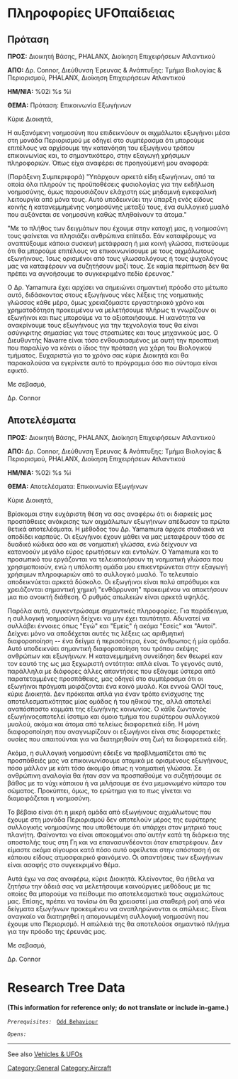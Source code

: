 # Πληροφορίες UFOπαίδειας

## Πρόταση

**ΠΡΟΣ:** Διοικητή Βάσης, PHALANX, Διοίκηση Επιχειρήσεων Ατλαντικού

**ΑΠΟ:** Δρ. Connor, Διεύθυνση Έρευνας & Ανάπτυξης: Τμήμα Βιολογίας &
Περιορισμού, PHALANX, Διοίκηση Επιχειρήσεων Ατλαντικού

**ΗΜ/ΝΙΑ:** %02i %s %i

**ΘΕΜΑ:** Πρόταση: Επικοινωνία Εξωγήινων

Κύριε Διοικητά,

Η αυξανόμενη νοημοσύνη που επιδεικνύουν οι αιχμάλωτοι εξωγήινοι μέσα στη
μονάδα Περιορισμού με οδηγεί στο συμπέρασμα ότι μπορούμε επιτέλους να
αρχίσουμε την κατανόηση του εξωγήινου τρόπου επικοινωνίας και, το
σημαντικότερο, στην εξαγωγή χρήσιμων πληροφοριών. Όπως είχα αναφέρει σε
προηγούμενή μου αναφορά:

(Παράξενη Συμπεριφορά) "Υπάρχουν αρκετά είδη εξωγήινων, από τα οποία όλα
πληρούν τις προϋποθέσεις φυσιολογίας για την εκδήλωση νοημοσύνης, όμως
παρουσιάζουν ελάχιστη εώς μηδαμινή εγκεφαλική λειτουργία από μόνα τους.
Αυτό υποδεικνύει την ύπαρξη ενός είδους κοινής ή κατανεμμημένης
νοημοσύνης μεταξύ τους, ένα συλλογικό μυαλό που αυξάνεται σε νοημοσύνη
καθώς πληθαίνουν τα άτομα."

"Με το πλήθος των δειγμάτων που έχουμε στην κατοχή μας, η νοημοσύνη τους
φαίνεται να πλησιάζει ανθρώπινα επίπεδα. Εάν καταφέρουμς να αναπτύξουμε
κάποια συσκευή μετάφραση ή μια κοινή γλώσσα, πιστεύουμε ότι θα μπορούμε
επιτέλους να επικοινωνίσουμε με τους αιχμάλωτους εξωγήινους. Ίσως
ορισμένοι από τους γλωσσολόγους ή τους ψυχολόγους μας να καταφέρουν να
συζητήσουν μαζί τους. Σε καμία περίπτωση δεν θα πρέπει να αγνοήσουμε το
συγκεκριμένο πεδίο έρευνας."

Ο Δρ. Yamamura έχει αρχίσει να σημειώνει σημαντική πρόοδο στο μέτωπο
αυτό, διδάσκοντας στους εξωγήινους νέες λέξεις της νοηματικής γλώσσας
κάθε μέρα, όμως χρειαζόμαστε εργαστηριακό χρόνο και χρηματοδότηση
προκειμένου να μελετήσουμε πλήρως τι γνωρίζουν οι εξωγήινοι και πως
μπορούμε να το αξιοποιήσουμε. Η ικανότητα να ανακρίνουμε τους εξωγήινους
για την τεχνολογία τους θα είναι ασύγκριτης σημασίας για τους στρατιώτες
και τους μηχανικούς μας. Ο Διευθυντής Navarre είναι τόσο ενθουσιασμένος
με αυτή την προοπτική που παραλίγο να κάνει ο ίδιος την πρόταση για χάρη
του Βιολογικού τμήματος. Ευχαριστώ για το χρόνο σας κύριε Διοικητά και
θα παρακαλούσα να εγκρίνετε αυτό το πρόγραμμα όσο πιο σύντομα είναι
εφικτό.

Με σεβασμό,

Δρ. Connor

## Αποτελέσματα

**ΠΡΟΣ:** Διοικητή Βάσης, PHALANX, Διοίκηση Επιχειρήσεων Ατλαντικού

**ΑΠΟ:** Δρ. Connor, Διεύθυνση Έρευνας & Ανάπτυξης: Τμήμα Βιολογίας &
Περιορισμού, PHALANX, Διοίκηση Επιχειρήσεων Ατλαντικού

**ΗΜ/ΝΙΑ:** %02i %s %i

**ΘΕΜΑ:** Αποτελέσματα: Επικοινωνία Εξωγήινων

Κύριε Διοικητά,

Βρίσκομαι στην ευχάριστη θέση να σας αναφέρω ότι οι διαρκείς μας
προσπάθειες ανάκρισης των αιχμάλωτων εξωγήινων απέδωσαν τα πρώτα θετικά
αποτελέσματα. Η μέθοδος του Δρ. Yamamura άρχισε σταδιακά να αποδίδει
καρπούς. Οι εξωγήινοι έχουν μάθει να μας μεταφέρουν τόσο σε δυαδικό
κώδικα όσο και σε νοηματική γλώσσα, ενώ δείχνουν να κατανοούν μεγάλο
εύρος ερωτήσεων και εντολών. Ο Yamamura και το προσωπικό του εργάζονται
να τελειοποιήσουν τη νοηματική γλώσσα που χρησιμοποιούν, ενώ η υπόλοιπη
ομάδα μου επικεντρώνεται στην εξαγωγή χρήσιμων πληροφωριών από το
συλλογικό μυαλό. Το τελευταίο αποδεικνύεται αρκετά δύσκολο. Οι εξωγήινοι
είναι πολύ απρόθυμοι και χρειάζονται σημαντική χημική "ενθάρρυνση"
προκειμένου να αποκτήσουν μια πιο ανοικτή διάθεση. Ο ρυθμός απωλειών
είναι αρκετά υψηλός.

Παρόλα αυτά, συγκεντρώσαμε σημαντικές πληροφορίες. Για παράδειγμα, η
συλλογική νοημοσύνη δείχνει να μην έχει ταυτότητα. Αδυνατεί να συλλάβει
έννοιες όπως "Εγώ" και "Εμείς" ή ακόμα "Εσείς" και "Αυτοί". Δείχνει μόνο
να αποδέχεται αυτές τις λέξεις ως αριθμητική διαφοροποίηση -- ένα δείγμα
ή περισσότερα, ένας άνθρωπος ή μία ομάδα. Αυτό υποδεικνύει σημαντική
διαφοροποίηση του τρόπου σκέψης ανθρώπων και εξωγήινων. Η κατανεμμημένη
συνείδηση δεν θεωρεί καν τον εαυτό της ως μια ξεχωριστή οντότητα: απλά
είναι. Το γεγονός αυτό, παράλληλα με διάφορες άλλες απαντήσεις που
εξάγαμε ύστερα από παρατεταμμένες προσπάθειες, μας οδηγεί στο συμπέρασμα
ότι οι εξωγήινοι πράγματι μοιράζονται ένα κοινό μυαλό. Και εννοώ ΟΛΟΙ
τους, κύριε Διοικητά. Δεν πρόκειται απλά για έναν τρόπο ενίσχυσης της
αποτελεσματικότητας μίας ομάδας ή του ηθικού της, αλλά αποτελεί
αναπόσπαστο κομμάτι της εξωγήινης κοινωνίας. Ο κάθε ζωντανός
εξωγήινοςαποτελεί ίσοτιμο και όμοιο τμήμα του ευρύτερου συλλογικού
μυαλού, ακόμα και άτομα από τελείως διαφορετικά είδη. Η μόνη
διαφοροποίηση που αναγνωρίζουν οι εξωγήινοι είναι στις διαφορετικές
ουσίες που απαιτούνται για να διατηρηθούν στη ζωή τα διαφορετικά είδη.

Ακόμα, η συλλογική νοημοσύνη έδειξε να προβληματίζεται από τις
προσπάθειές μας να επικοινωνίσουμε ατομικά με ορισμένους εξωγήινους,
πόσο μάλλον με κάτι τόσο άκομψο όπως η νοηματική γλώσσα. Σε ανθρώπινη
αναλογία θα ήταν σαν να προσπαθούμε να συζητήσουμε σε βάθος με το νύχι
κάποιου ή να μιλήσουμε σε ένα μεμονωμένο κύταρο του σώματος. Προκύπτει,
όμως, το ερώτημα για το πως γίνεται να διαμοιράζεται η νοημοσύνη.

Το βέβαιο είναι ότι η μικρή ομάδα από εξωγήινους αιχμάλωτους που έχουμε
στη μονάδα Περιορισμού δεν αποτελούν μέρος της ευρύτερης συλλογικής
νοημοσύνης που υποθέτουμε ότι υπάρχει στον μητρικό τους πλανήτη.
Φαίνονται να είναι αποκομμένοι απο΄αυτήν κατά τη διάρκεια της αποστολής
τους στη Γη και να επανασυνδέονται όταν επιστρέφουν. Δεν είμαστε ακόμα
σίγουροι κατά πόσο αυτό οφείλεται στην απόσταση ή σε κάποιου είδους
ατμοσφαιρικό φαινόμενο. Οι απαντήσεις των εξωγήινων είναι ασαφής στο
συγκεκριμένο θέμα.

Αυτά έχω να σας αναφέρω, κύριε Διοικητά. Κλείνοντας, θα ήθελα να ζητήσω
την άδειά σας να μελετήσουμε καινούργιες μεθόδους με τις οποίες θα
μπορούμε να πείθουμε πιο αποτελεσματικά τους αιχμαλώτους μας. Επίσης,
πρέπει να τονίσω ότι θα χρειαστεί μια σταθερή ροή από νέα δείγματα
εξωγήινων προκειμένου να αναπληρώνονται οι απώλειες. Είναι αναγκαίο να
διατηρηθεί η απομονωμένη συλλογική νοημοσύνη που έχουμε υπο Περιορισμό.
Η απώλειά της θα αποτελούσε σημαντικό πλήγμα για την πρόοδο της έρευνάς
μας.

Με σεβασμό,

Δρ. Connor

# Research Tree Data

**(This information for reference only; do not translate or include
in-game.)**

*`Prerequisites:`*
` `[`Odd Behaviour`](Aliens/Odd_Behaviour "wikilink")

*`Opens:`*

------------------------------------------------------------------------

See also [Vehicles & UFOs](Vehicles_&_UFOs "wikilink")

[Category:General](Category:General "wikilink")
[Category:Aircraft](Category:Aircraft "wikilink")